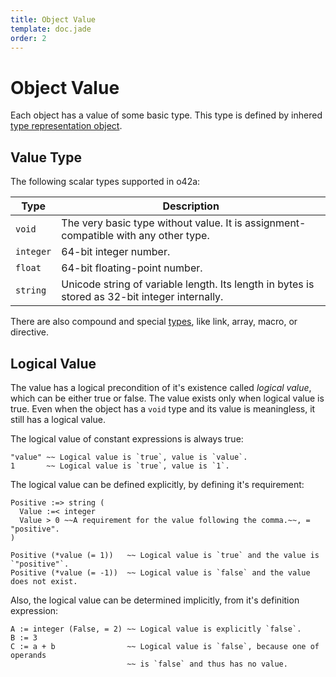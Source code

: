 ```yaml
---
title: Object Value
template: doc.jade
order: 2
---
```


Object Value
============
<!--
Copyright (C) 2010-2014 Ruslan Lopatin.
Permission is granted to copy, distribute and/or modify this document
under the terms of the GNU Free Documentation License, Version 1.3
or any later version published by the Free Software Foundation;
with no Invariant Sections, no Front-Cover Texts, and no Back-Cover Texts.
A copy of the license is included in the section entitled "GNU
Free Documentation License".
-->

Each object has a value of some basic type. This type is defined by inhered
[type representation object](../core/index.html#basic-types).


Value Type
----------

The following scalar types supported in o42a:

| Type      | Description
|-----------|-------------
| `void`    | The very basic type without value. It is assignment-compatible with any other type.
| `integer` | 64-bit integer number.
| `float`   | 64-bit floating-point number.
| `string`  | Unicode string of variable length. Its length in bytes is stored as 32-bit integer internally.

There are also compound and special [types](../core/index.html#basic-types),
like link, array, macro, or directive.


Logical Value
-------------

The value has a logical precondition of it's existence called _logical value_,
which can be either true or false. The value exists only when logical value is
true. Even when the object has a `void` type and its value is meaningless, it
still has a logical value.

The logical value of constant expressions is always true:
```o42a
"value" ~~ Logical value is `true`, value is `value`.
1       ~~ Logical value is `true`, value is `1`.
```

The logical value can be defined explicitly, by defining it's requirement:
```o42a
Positive :=> string (
  Value :=< integer
  Value > 0 ~~A requirement for the value following the comma.~~, = "positive".
)

Positive (*value (= 1))   ~~ Logical value is `true` and the value is `"positive"`.
Positive (*value (= -1))  ~~ Logical value is `false` and the value does not exist.
```

Also, the logical value can be determined implicitly, from it's definition
expression:
```o42a
A := integer (False, = 2) ~~ Logical value is explicitly `false`.
B := 3
C := a + b                ~~ Logical value is `false`, because one of operands
                          ~~ is `false` and thus has no value.
```
